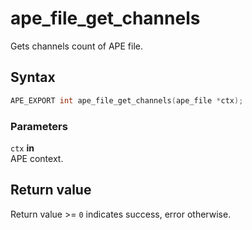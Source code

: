 # ape_file_get_channels

Gets channels count of APE file.

## Syntax

```c
APE_EXPORT int ape_file_get_channels(ape_file *ctx);
```

### Parameters

`ctx` **in**  
APE context.

## Return value

Return value >= `0` indicates success, error otherwise.
